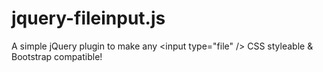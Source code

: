 # jquery-fileinput.js
A simple jQuery plugin to make any &lt;input type="file" /> CSS styleable &amp; Bootstrap compatible!
